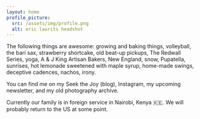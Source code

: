 ```yaml
---
layout: home
profile_picture:
  src: /assets/img/profile.png
  alt: eric laurits headshot
---
```


<p>
  The following things are awesome: growing and baking things, volleyball, the bari sax, strawberry shortcake, old beat-up pickups, The Redwall Series, yoga, A & J King Artisan Bakers, New England, snow, Pupatella, sunrises, hot lemonade sweetened with maple syrup, home-made swings, deceptive cadences, nachos, irony.
</p>

<p>
You can find me on my Seek the Joy (blog), Instagram, my upcoming newsletter, and my old photography archive.
</p>
<p>
Currently our family is in foreign service in Nairobi, Kenya 🇰🇪. We will probably return to the US at some point.
</p>
